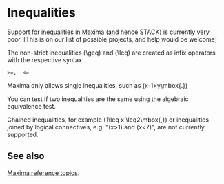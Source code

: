 # Inequalities #

Support for inequalities in Maxima (and hence STACK) is currently very poor. [This is on our list of possible projects, and help would be welcome]

The non-strict inequalities \(\geq\) and \(\leq\) are created as infix operators with the respective syntax

	>=,  <=


Maxima only allows single inequalities, such as \(x-1>y\mbox{.}\)

You can test if two inequalities are the same using the algebraic equivalence test.

Chained inequalities, for example \(1\leq x \leq2\mbox{,}\) or inequalities joined by logical connectives, e.g. "\(x>1\) and \(x<7\)", are not currently supported.

## See also

[Maxima reference topics](index.md#reference).


